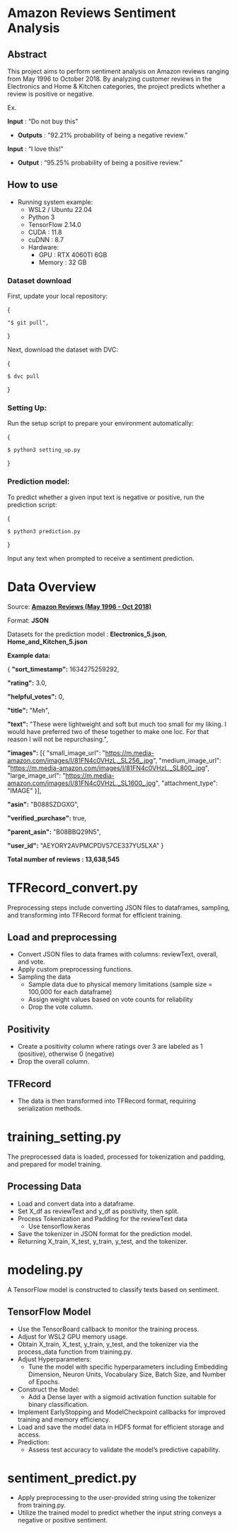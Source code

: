 ﻿# Amazon Reviews Sentiment Analysis

## Abstract
This project aims to perform sentiment analysis on Amazon reviews ranging from May 1996 to October 2018. By analyzing customer reviews in the Electronics and Home & Kitchen categories, the project predicts whether a review is positive or negative.

Ex.

**Input** : “Do not buy this”
- **Outputs** : "92.21% probability of being a negative review.” 

**Input** : “I love this!”
- **Output** : “95.25% probability of being a positive review.”


## How to use
* Running system example:
  * WSL2 / Ubuntu 22.04
  * Python 3
  * TensorFlow 2.14.0
  * CUDA : 11.8
  * cuDNN : 8.7
  * Hardware:
    * GPU : RTX 4060TI 6GB
    * Memory : 32 GB

### Dataset download
First, update your local repository:

{

    "$ git pull",
}



Next, download the dataset with DVC:

{

    $ dvc pull
}



### Setting Up:
Run the setup script to prepare your environment automatically:

{

    $ python3 setting_up.py
}

### Prediction model:
To predict whether a given input text is negative or positive, run the prediction script:

{

    $ python3 prediction.py
}

Input any text when prompted to receive a sentiment prediction.


# Data Overview
Source: **[Amazon Reviews (May 1996 - Oct 2018)](https://cseweb.ucsd.edu/~jmcauley/datasets/amazon_v2/)**

Format: **JSON**

Datasets for the prediction model : **Electronics_5.json**, **Home_and_Kitchen_5.json**

**Example data:**

{
  **"sort_timestamp":** 1634275259292,
  
  **"rating":** 3.0,
  
  **"helpful_votes":** 0,
  
   **"title":** "Meh",
   
   **"text":** "These were lightweight and soft but much too small for my liking. I would have preferred two of these together to make one loc. For that reason I will not be repurchasing.",
   
  **"images":** [{
       "small_image_url": "https://m.media-amazon.com/images/I/81FN4c0VHzL._SL256_.jpg",
       "medium_image_url": "https://m.media-amazon.com/images/I/81FN4c0VHzL._SL800_.jpg",
       "large_image_url": "https://m.media-amazon.com/images/I/81FN4c0VHzL._SL1600_.jpg",
       "attachment_type": "IMAGE"
  }],
  
  **"asin":** "B088SZDGXG",
  
  **"verified_purchase":** true,
  
  **"parent_asin":** "B08BBQ29N5",
  
  **"user_id":** "AEYORY2AVPMCPDV57CE337YU5LXA"
}

**Total number of reviews : 13,638,545**

# TFRecord_convert.py
Preprocessing steps include converting JSON files to dataframes, sampling, and transforming into TFRecord format for efficient training.

## Load and preprocessing
* Convert JSON files to data frames with columns: reviewText, overall, and vote.
* Apply custom preprocessing functions.
* Sampling the data
  * Sample data due to physical memory limitations (sample size = 100,000 for each dataframe)
  * Assign weight values based on vote counts for reliability
  * Drop the vote column.

## Positivity
* Create a positivity column where ratings over 3 are labeled as 1 (positive), otherwise 0 (negative)
* Drop the overall column.

## TFRecord
* The data is then transformed into TFRecord format, requiring serialization methods.

# training_setting.py
The preprocessed data is loaded, processed for tokenization and padding, and prepared for model training.

## Processing Data
* Load and convert data into a dataframe.
* Set X_df as reviewText and y_df as positivity, then split.
* Process Tokenization and Padding for the reviewText data
  * Use tensorflow.keras
* Save the tokenizer in JSON format for the prediction model.
* Returning X_train, X_test, y_train, y_test, and the tokenizer.


# modeling.py
A TensorFlow model is constructed to classify texts based on sentiment.

## TensorFlow Model
* Use the TensorBoard callback to monitor the training process.
* Adjust for WSL2 GPU memory usage.
* Obtain X_train, X_test, y_train, y_test, and the tokenizer via the process_data function from training.py.
* Adjust Hyperparameters:
  * Tune the model with specific hyperparameters including Embedding Dimension, Neuron Units, Vocabulary Size, Batch Size, and Number of Epochs.
* Construct the Model:
  * Add a Dense layer with a sigmoid activation function suitable for binary classification.
* Implement EarlyStopping and ModelCheckpoint callbacks for improved training and memory efficiency.
* Load and save the model data in HDF5 format for efficient storage and access.
* Prediction:
  * Assess test accuracy to validate the model’s predictive capability.

# sentiment_predict.py
* Apply preprocessing to the user-provided string using the tokenizer from training.py.
* Utilize the trained model to predict whether the input string conveys a negative or positive sentiment.
